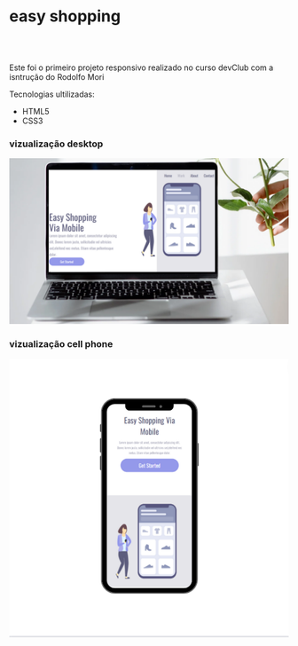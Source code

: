 <h1>easy shopping</h1>
<br>
<br>
<p>Este foi o primeiro projeto responsivo realizado no curso devClub com a isntrução do Rodolfo Mori</p>
<p>Tecnologias ultilizadas:</p>
<ul>
  <li>HTML5</li>
  <li>CSS3</li>
</ul>

<h3>vizualização desktop</h3> 
<img src="https://github.com/AnderrBarbosa/Projeto-easy-shopping/blob/main/desktop..png?raw=true"></img>
<h3>vizualização cell phone</h3>
<img src="https://github.com/AnderrBarbosa/Projeto-easy-shopping/blob/main/iphone.png?raw=true"></img>
